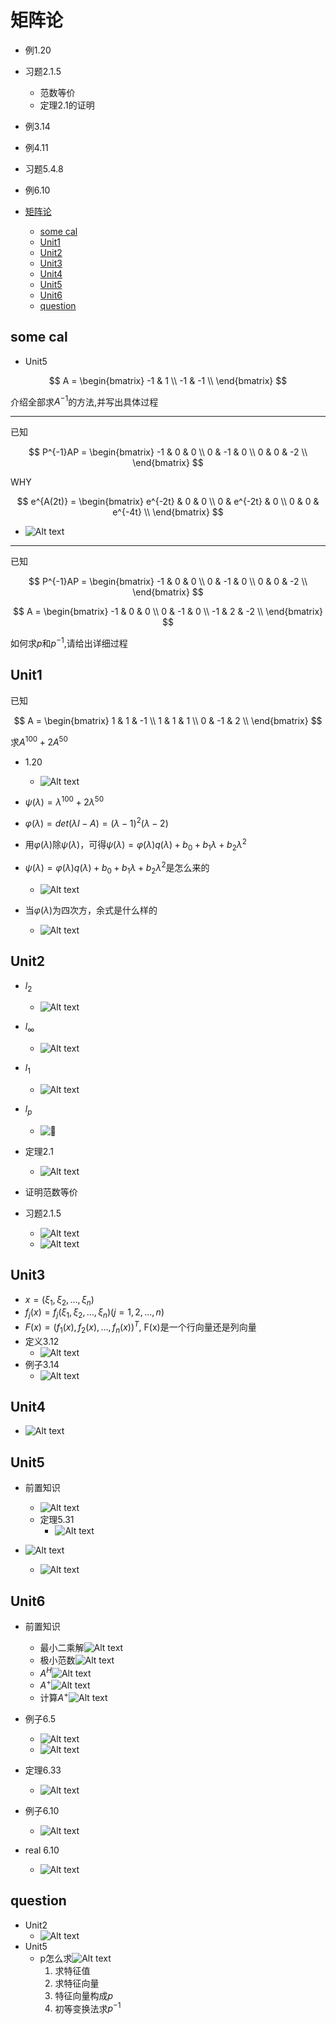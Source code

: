 # 矩阵论

- 例1.20
- 习题2.1.5
  - 范数等价
  - 定理2.1的证明
- 例3.14
- 例4.11
- 习题5.4.8
- 例6.10

- [矩阵论](#矩阵论)
  - [some cal](#some-cal)
  - [Unit1](#unit1)
  - [Unit2](#unit2)
  - [Unit3](#unit3)
  - [Unit4](#unit4)
  - [Unit5](#unit5)
  - [Unit6](#unit6)
  - [question](#question)

## some cal

- Unit5

$$
A =
\begin{bmatrix}
  -1 & 1   \\
  -1 & -1   \\
\end{bmatrix}
$$

介绍全部求$A^{-1}$的方法,并写出具体过程

---

已知

$$
P^{-1}AP =
\begin{bmatrix}
  -1 & 0 & 0 \\
  0 & -1 & 0  \\
  0 & 0 & -2 \\
\end{bmatrix}
$$

WHY

$$
e^{A(2t)} =
\begin{bmatrix}
  e^{-2t} & 0 & 0 \\
  0 & e^{-2t} & 0  \\
  0 & 0 & e^{-4t} \\
\end{bmatrix}
$$

- ![Alt text](images/image-19.png)

---

已知

$$
P^{-1}AP =
\begin{bmatrix}
  -1 & 0 & 0 \\
  0 & -1 & 0  \\
  0 & 0 & -2 \\
\end{bmatrix}
$$

$$
A =
\begin{bmatrix}
  -1 & 0 & 0 \\
  0 & -1 & 0  \\
  -1 & 2 & -2 \\
\end{bmatrix}
$$

如何求$p$和$p^{-1}$,请给出详细过程

## Unit1

已知

$$
A =
\begin{bmatrix}
  1 & 1 & -1 \\
  1 & 1 & 1  \\
  0 & -1 & 2 \\
\end{bmatrix}
$$

求$A^{100}+2A^{50}$

- 1.20
  - ![Alt text](images/image-3.png)

- $\psi(\lambda) = \lambda^{100} + 2\lambda^{50}$
- $\varphi(\lambda) = det(\lambda I-A) = (\lambda-1)^2(\lambda-2)$
- 用$\varphi(\lambda)$除$\psi(\lambda)$，可得$\psi(\lambda) = \varphi(\lambda)q(\lambda)+b_0+b_1\lambda + b_2\lambda^2$
- $\psi(\lambda) = \varphi(\lambda)q(\lambda)+b_0+b_1\lambda + b_2\lambda^2$是怎么来的
  - ![Alt text](images/image-4.png)

- 当$\varphi(\lambda)$为四次方，余式是什么样的
  - ![Alt text](images/image-5.png)

## Unit2

- $l_2$
  - ![Alt text](images/image-12.png)
- $l_\infty$
  - ![Alt text](images/image-13.png)
- $l_1$
  - ![Alt text](images/image-14.png)
- $l_p$
  - ![🏀](images/image-15.png)

- 定理2.1
  - ![Alt text](images/image-6.png)
- 证明范数等价
- 习题2.1.5
  - ![Alt text](images/image-7.png)
  - ![Alt text](images/image-17.png)

## Unit3

- $x = (\xi_1,\xi_2,\dots,\xi_n)$
- $f_j(x) = f_j(\xi_1,\xi_2,\dots,\xi_n)(j=1,2,\dots,n)$
- $F(x) = (f_1(x),f_2(x),\dots,f_n(x))^T$, F(x)是一个行向量还是列向量
- 定义3.12
  - ![Alt text](images/image-9.png)
- 例子3.14
  - ![Alt text](images/image-24.png)

## Unit4

- ![Alt text](images/image-21.png)

## Unit5

- 前置知识
  - ![Alt text](images/image-25.png)
  - 定理5.31
    - ![Alt text](images/image-26.png)

- ![Alt text](images/image-18.png)
  - ![Alt text](images/image-20.png)

## Unit6

- 前置知识
  - 最小二乘解![Alt text](images/image-33.png)
  - 极小范数![Alt text](images/image-34.png)
  - $A^H$![Alt text](images/image-27.png)
  - $A^+$![Alt text](images/image-28.png)
  - 计算$A^+$![Alt text](images/image-29.png)
- 例子6.5
  - ![Alt text](images/image-32.png)
  - ![Alt text](images/image-30.png)

- 定理6.33
  - ![Alt text](images/image-31.png)
- 例子6.10
  - ![Alt text](images/image-22.png)
- real 6.10
  - ![Alt text](images/a39fa945f1688bfc974dbf8f0707dd9.jpg)

## question

- Unit2
  - ![Alt text](images/image-23.png)
- Unit5
  - p怎么求![Alt text](images/image-20.png)
    1. 求特征值
    2. 求特征向量
    3. 特征向量构成$p$
    4. 初等变换法求$p^{-1}$
